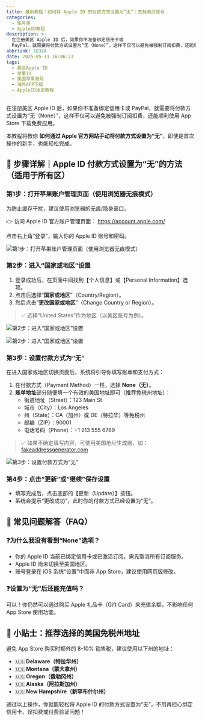 ```yaml
---
title: 最新教程：如何将 Apple ID 的付款方式设置为“无”｜支持美区账号
categories:
  - 账号类
  - AppleID教程
description: >-
  在注册美区 Apple ID 后，如果你不准备绑定信用卡或
  PayPal，就需要将付款方式设置为“无（None）”，这样不仅可以避免被强制订阅扣费，还能顺利使用 App Store 下载免费应用。
abbrlink: 18324
date: 2025-05-11 16:06:23
tags:
  - 美区Apple ID
  - 苹果ID
  - 美国苹果账号
  - 海外APP下载
  - AppleID注册教程
---
```


在注册美区 Apple ID 后，如果你不准备绑定信用卡或 PayPal，就需要将付款方式设置为“无（None）”，这样不仅可以避免被强制订阅扣费，还能顺利使用 App Store 下载免费应用。

本教程将教你 **如何通过 Apple 官方网站手动将付款方式设置为“无”**，即使是首次操作的新手，也能轻松完成。

## 🧩 步骤详解｜Apple ID 付款方式设置为“无”的方法（适用于所有区）

### 第1步：打开苹果账户管理页面（使用浏览器无痕模式）

为防止缓存干扰，建议使用浏览器的无痕/隐身窗口。

👉 访问 Apple ID 官方账户管理页面： https://account.apple.com/

点击右上角“登录”，输入你的 Apple ID 账号和密码。

![第1步：打开苹果账户管理页面（使用浏览器无痕模式）](https://jsd.gog.email/npm//daliyuer-static@1.0.38/image/2025/an1/20250511161907.png)

### 第2步：进入“国家或地区”设置

1. 登录成功后，在页面中间找到【个人信息】或【Personal Information】选项。
2. 点击后选择“**国家或地区**”（Country/Region）。
3. 然后点击“**更改国家或地区**”（Change Country or Region）。

> ✅ 选择“United States”作为地区（以美区账号为例）。
> 

![第2步：进入“国家或地区”设置](https://jsd.gog.email/npm//daliyuer-static@1.0.38/image/2025/an1/20250511162039.png)

![第2步：进入“国家或地区”设置](https://jsd.gog.email/npm//daliyuer-static@1.0.38/image/2025/an1/20250511162128.png)

### 第3步：设置付款方式为“无”

在进入国家或地区切换页面后，系统将引导你填写账单和支付方式：

1. 在付款方式（Payment Method）一栏，选择 **None（无）**。
2. **账单地址**部分随便填一个有效的美国地址即可（推荐免税州地址）：
   - 街道地址（Street）：123 Main St
   - 城市（City）：Los Angeles
   - 州（State）：CA（加州）或 DE（特拉华）等免税州
   - 邮编（ZIP）：90001
   - 电话号码（Phone）：+1 213 555 6789

> ✅ 如果不确定填写内容，可使用美国地址生成器，如： [fakeaddressgenerator.com](https://www.fakeaddressgenerator.com/)
> 

![第3步：设置付款方式为“无”](https://jsd.gog.email/npm//daliyuer-static@1.0.38/image/2025/an1/20250511162224.png)

### 第4步：点击“更新”或“继续”保存设置

- 填写完成后，点击底部的【更新（Update）】按钮。
- 系统会提示“更改成功”，此时你的付款方式已经设置为“无”。

## 🚨 常见问题解答（FAQ）

### ❓为什么我没有看到“None”选项？

- 你的 Apple ID 当前已绑定信用卡或已激活订阅，需先取消所有订阅服务。
- Apple ID 尚未切换至美国地区。
- 账号登录在 iOS 系统“设置”中而非 App Store，建议使用网页版修改。

### ❓设置为“无”后还能充值吗？

可以！你仍然可以通过购买 Apple 礼品卡（Gift Card）来充值余额，不影响任何 App Store 使用功能。

## 📌 小贴士：推荐选择的美国免税州地址

避免 App Store 购买时额外的 8-10% 销售税，建议使用以下州的地址：

- 🇺🇸 **Delaware（特拉华州）**
- 🇺🇸 **Montana（蒙大拿州）**
- 🇺🇸 **Oregon（俄勒冈州）**
- 🇺🇸 **Alaska（阿拉斯加州）**
- 🇺🇸 **New Hampshire（新罕布什尔州）**

通过以上操作，你就能轻松将 Apple ID 的付款方式设置为“无”，不用再担心绑定信用卡、误扣费或付费验证问题！
